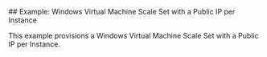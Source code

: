 ## Example: Windows Virtual Machine Scale Set with a Public IP per Instance

This example provisions a Windows Virtual Machine Scale Set with a Public IP per Instance.
